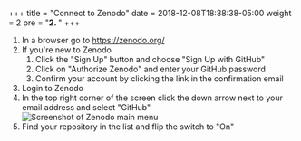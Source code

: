 +++
title = "Connect to Zenodo"
date = 2018-12-08T18:38:38-05:00
weight = 2
pre = "<b>2. </b>"
+++

1. In a browser go to https://zenodo.org/
2. If you're new to Zenodo
    1. Click the "Sign Up" button and choose "Sign Up with GitHub"
    2. Click on "Authorize Zenodo" and enter your GitHub password
    3. Confirm your account by clicking the link in the confirmation email
3. Login to Zenodo
4. In the top right corner of the screen click the down arrow next to your email
   address and select "GitHub"   
   ![Screenshot of Zenodo main menu](/screenshots/zenodo_menu.png)
5. Find your repository in the list and flip the switch to "On"